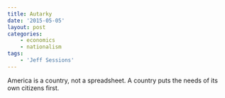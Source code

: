 ```yaml
---
title: Autarky
date: '2015-05-05'
layout: post
categories:
    - economics
    - nationalism
tags:
    - 'Jeff Sessions'
---
```


America is a country, not a spreadsheet. A country puts the needs of its own citizens first.